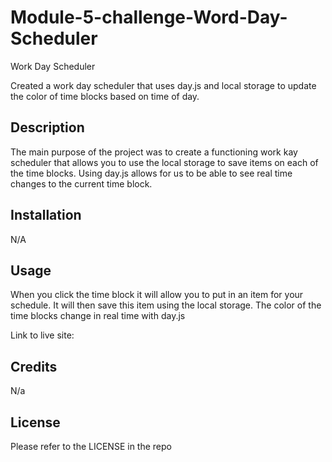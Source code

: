 # Module-5-challenge-Word-Day-Scheduler
Work Day Scheduler

Created a work day scheduler that uses day.js and local storage to update the color of time blocks based on time of day. 

## Description

The main purpose of the project was to create a functioning work kay scheduler that allows you to use the local storage to save items on each of the time blocks. Using day.js allows for us to be able to see real time changes to the current time block. 

## Installation

N/A

## Usage
When you click the time block it will allow you to put in an item for your schedule. It will then save this item using the local storage. The color of the time blocks change in real time with day.js 

Link to live site:



## Credits

N/a

## License

Please refer to the LICENSE in the repo
